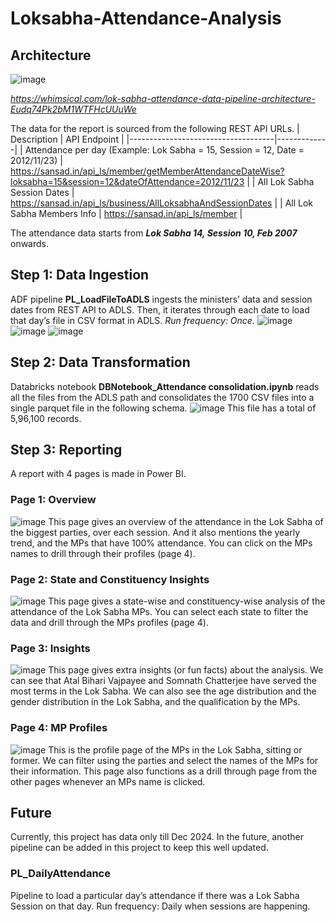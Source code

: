 # Loksabha-Attendance-Analysis


## Architecture
![image](https://github.com/user-attachments/assets/c3b73d18-b114-44db-8fd9-5d74ac91266f)

_https://whimsical.com/lok-sabha-attendance-data-pipeline-architecture-Eudq74Pk2bM1WTFHcUUuWe_

The data for the report is sourced from the following REST API URLs.
| Description                        | API Endpoint |
|------------------------------------|-------------|
| Attendance per day (Example: Lok Sabha = 15, Session = 12, Date = 2012/11/23) | https://sansad.in/api_ls/member/getMemberAttendanceDateWise?loksabha=15&session=12&dateOfAttendance=2012/11/23 |
| All Lok Sabha Session Dates        | https://sansad.in/api_ls/business/AllLoksabhaAndSessionDates |
| All Lok Sabha Members Info         | https://sansad.in/api_ls/member |

The attendance data starts from **_Lok Sabha 14, Session 10, Feb 2007_** onwards.


## Step 1: Data Ingestion
ADF pipeline **PL_LoadFileToADLS** ingests the ministers’ data and session dates from REST API to ADLS. Then, it iterates through each date to load that day’s file in CSV format in ADLS.
_Run frequency: Once._
![image](https://github.com/user-attachments/assets/141302a3-3d63-433b-988f-c29d91a9b08d)
![image](https://github.com/user-attachments/assets/fd7d0997-224e-48f0-a15a-fb90c95f72fe)
![image](https://github.com/user-attachments/assets/4b39c1a1-a691-4eb6-8513-250852eaecd3)



## Step 2: Data Transformation
Databricks notebook **DBNotebook_Attendance consolidation.ipynb** reads all the files from the ADLS path and consolidates the 1700 CSV files into a single parquet file in the following schema.
![image](https://github.com/user-attachments/assets/a2a7ba33-0ced-41b5-9e65-132ff1d7b5b2)
This file has a total of 5,96,100 records.

## Step 3: Reporting
A report with 4 pages is made in Power BI.

### Page 1: Overview
![image](https://github.com/user-attachments/assets/592ce48c-a4bd-44c8-b7ab-722f809104ad)
This page gives an overview of the attendance in the Lok Sabha of the biggest parties, over each session. And it also mentions the yearly trend, and the MPs that have 100% attendance. You can click on the MPs names to drill through their profiles (page 4).

### Page 2: State and Constituency Insights
![image](https://github.com/user-attachments/assets/94fb1ad5-8a48-4249-a17b-e96637bfbbaa)
This page gives a state-wise and constituency-wise analysis of the attendance of the Lok Sabha MPs. You can select each state to filter the data and drill through the MPs profiles (page 4).

### Page 3: Insights
![image](https://github.com/user-attachments/assets/7b6bc26a-52d5-4c5e-b244-c4e2a297993b)
This page gives extra insights (or fun facts) about the analysis. We can see that Atal Bihari Vajpayee and Somnath Chatterjee have served the most terms in the Lok Sabha. We can also see the age distribution and the gender distribution in the Lok Sabha, and the qualification by the MPs.

### Page 4: MP Profiles
![image](https://github.com/user-attachments/assets/a0da7b62-5c64-4be0-84e3-c44beb601512)
This is the profile page of the MPs in the Lok Sabha, sitting or former. We can filter using the parties and select the names of the MPs for their information. This page also functions as a drill through page from the other pages whenever an MPs name is clicked.

## Future
Currently, this project has data only till Dec 2024. In the future, another pipeline can be added in this project to keep this well updated.
### PL_DailyAttendance
Pipeline to load a particular day’s attendance if there was a Lok Sabha Session on that day.
Run frequency: Daily when sessions are happening.

